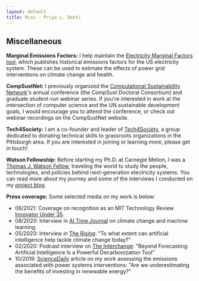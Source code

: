 ```yaml
---
layout: default
title: Misc - Priya L. Donti
---
```


## Miscellaneous

**Marginal Emissions Factors:** I help maintain the <a href="https://cedm.shinyapps.io/MarginalFactors/" target="_blank">Electricity Marginal Factors tool</a>, which publishes historical emissions factors for the US electricity system. These can be used to estimate the effects of power grid interventions on climate change and health. 

**CompSustNet:** I previously organized the <a href="https://www.compsust.net/" target="_blank">Computational Sustainability Network</a>'s annual conference (the CompSust Doctoral Consortium) and graduate student-run webinar series. If you're interested in work at the intersection of computer science and the UN sustainable development goals, I would encourage you to attend the conference, or check out webinar recordings on the CompSustNet website.

**Tech4Society:** I am a co-founder and leader of <a href="http://www.tech4society.group/" target="_blank">Tech4Society</a>, a group dedicated to donating technical skills to grassroots organizations in the Pittsburgh area. If you are interested in joining or learning more, please get in touch!

**Watson Fellowship:** Before starting my Ph.D. at Carnegie Mellon, I was a <a href="https://watson.foundation/" target="_blank">Thomas J. Watson Fellow</a>, traveling the world to study the people, technologies, and policies behind next-generation electricity systems. You can read more about my journey and some of the interviews I conducted on my <a href="https://priyaswatson.wordpress.com/" target="_blank">project blog</a>. 

**Press coverage:** Some selected media on my work is below:
* 06/2021: Coverage on recognition as an MIT Technology Review <a href="https://www.innovatorsunder35.com/the-list/priya-donti/" target="_blank">Innovator Under 35</a>.
* 08/2020: Interview in <a href="https://www.aitimejournal.com/@a.m.aditya/interview-with-priya-donti-co-founder-and-chair-climate-change-ai" target="_blank">AI Time Journal</a> on climate change and machine learning.
* 05/2020: Interview in <a href="https://therising.co/2020/05/08/artificial-intelligence-tackle-climate-change/" target="_blank">The Rising</a>: "To what extent can artificial intelligence help tackle climate change today?"
* 02/2020: Podcast interview on <a href="https://www.greentechmedia.com/articles/read/beyond-forecasting-artificial-intelligence-is-a-powerful-decarbonization-tool" target="_blank">The Interchange</a>: "Beyond Forecasting: Artificial Intelligence Is a Powerful Decarbonization Tool"
* 10/2019: <a href="https://www.sciencedaily.com/releases/2019/10/191016094915.htm" target="_blank">ScienceDaily</a> article on my work assessing the emissions associated with power systems interventions: "Are we underestimating the benefits of investing in renewable energy?"
